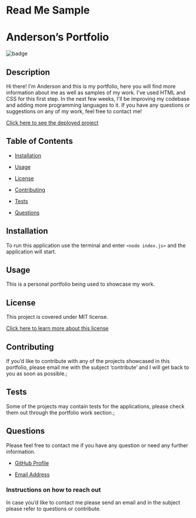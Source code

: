 # Read Me Sample

# Anderson’s Portfolio

![badge](https://img.shields.io/badge/license-MIT-brightgreen)

## Description

Hi there! I'm Anderson and this is my portfolio, here you will find more information about me as well as samples of my work. I've used HTML and CSS for this first step. In the next few weeks, I'll be improving my codebase and adding more programming languages to it. If you have any questions or suggestions on any of my work, feel free to contact me!

[Click here to see the deployed project](https://andybuzzi.github.io/)

## Table of Contents

- [Installation](#installation)
- [Usage](#usage)
- [License](#license)

- [Contributing](#contributing)

- [Tests](#tests)
- [Questions](#questions)

## Installation

To run this application use the terminal and enter `<node index.js>` and the application will start.

## Usage

This is a personal portfolio being used to showcase my work.

## License

This project is covered under MIT license.

[Click here to learn more about this license](https://opensource.org/licenses/MIT)

## Contributing

If you’d like to contribute with any of the projects showcased in this portfolio, please email me with the subject ‘contribute’ and I will get back to you as soon as possible.;

## Tests

Some of the projects may contain tests for the applications, please check them out through the portfolio work section.;

## Questions

Please feel free to contact me if you have any question or need any further information.

- [GitHub Profile](Andybuzzi.github.com)

- [Email Address](andybuzzi@gmail.com)

### Instructions on how to reach out

In case you’d like to contact me please send an email and in the subject please refer to questions or contribute.
